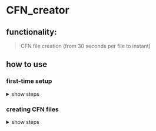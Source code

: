 # CFN_creator

## functionality:
>CFN file creation (from 30 seconds per file to instant)

## how to use

### first-time setup
<details><summary>show steps</summary>
these steps are only necessary the first time using this program on a computer:

1. download the repository as a ZIP file by clicking the green "code" button and clicking "download ZIP"

  ![image](https://user-images.githubusercontent.com/31769614/163592198-1bf0aea7-d876-4919-8cda-1babddb196b0.png)
  
2. find the file in your downloads folder (quickly navigate to this folder by pressing Win + E, and selecting "downloads" from the left sidebar). right-click it to bring up the options menu
  
  ![image](https://user-images.githubusercontent.com/31769614/163592362-85b41a9e-4513-42e9-a973-229c646e8b63.png)

3. select "extract all" from the options, confirm the extraction location, then click "extract"
  
  ![image](https://user-images.githubusercontent.com/31769614/163592421-00b3813d-18db-4316-9e89-eea90ee32396.png)

4. (optional) in the folder "CFN_creator-main", go to the folder "dist", then "CFN_file". inside this folder there should be an exe file called "CFN creator.exe". for easier access, simply, create a shortcut by right-clicking the file, selecting "send to" from the options menu, and clicking "Desktop (create shortcut)" from the dropdown

![image](https://user-images.githubusercontent.com/31769614/163593252-052b03c9-f832-4d35-8c90-6276e387c4b2.png)

</details>

### creating CFN files
<details><summary>show steps</summary>
once setup is complete, follow these instructions to create the necessary CFN files

1. navigate into the "CFN_file_creator" folder, and enter the "src" folder. There should be two files, "CFN_GUI.py" and "CFN_file.py"
![image](https://user-images.githubusercontent.com/31769614/162815617-6b62d73b-8885-405a-9fcb-b1eb173aa298.png)

2. double-clicking "CFN_file.py" will launch the application. Alternatively, you can right-click it, select "create shortcut", and move the shortcut to the desktop for easier access. DO NOT move the .py files themselves

![image](https://user-images.githubusercontent.com/31769614/162816174-dbe975a9-8db2-4574-afa7-a45ec09027dc.png)

feel free to name the shortcut something more concise

![image](https://user-images.githubusercontent.com/31769614/162816426-fcbf7793-da24-4ac4-9baa-5cc82f6bd328.png)

3. once you launch the application, you'll be prompted to fill out three parameters: the location of the UCR request form (xls file), the cost for the unit to vend, and the destination file location

![image](https://user-images.githubusercontent.com/31769614/162816817-822018f5-b71e-4dd0-a117-3aca22fd5a91.png)

4. to get the xls file, simply press the "browse" button, and locate the UCR request form through the network I drive. once you've found it, single-click to select the file and press "open"

![image](https://user-images.githubusercontent.com/31769614/162817521-b6ce8b94-ec54-4d35-87c9-81c813e45831.png)

5. enter the price to vend. this will depend on the given order, e.g. for massage chairs, the amount is "500"

![image](https://user-images.githubusercontent.com/31769614/162817694-cb67b198-fd37-47ca-bd51-534e70b2fe22.png)

6. lastly, select the destination folder for the CFN files. click the "browse" button. you should already be in the location folder. next, right click and hover over "new", then select "folder" from the menu. name the folder "CFN files", and click "select folder"

![image](https://user-images.githubusercontent.com/31769614/162818109-e1883991-61f5-4335-a34d-fd998d165ed4.png)

7. click "confirm" and you're done! double check the folder to verify the files were created correctly

  ![image](https://user-images.githubusercontent.com/31769614/162828651-c3fd8cc0-bdfe-4572-a181-097edd8cce2f.png)

  
![image](https://user-images.githubusercontent.com/31769614/162818298-8f07e947-7dcd-4740-888f-66efe1100fb8.png)
</details>
